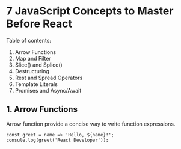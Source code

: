 # 7 JavaScript Concepts to Master Before React 

Table of contents:
1. Arrow Functions
2. Map and Filter
3. Slice() and Splice()
4. Destructuring
5. Rest and Spread Operators
6. Template Literals
7. Promises and Async/Await

## 1. Arrow Functions 

Arrow function provide a concise way to write function expressions. 

```
const greet = name => 'Hello, ${name}!';
consule.log(greet('React Developer'));
```
